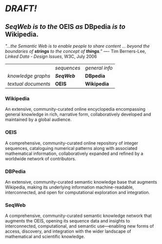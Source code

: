 # ***DRAFT!***

## ***SeqWeb*** _is to the_ **OEIS** _as_ **DBpedia** _is to_ **Wikipedia**.

_"...the Semantic Web is to enable people to share content ... beyond the boundaries of **strings** to the concept of **things**.”_
		—- Tim Berners-Lee, _Linked Data - Design Issues_, W3C, July 2006

<!--
                   General Info    Sequences  
                 +--------------+-------------+
Natural Language |  Wikipedia   |    OEIS     |
                 +--------------+-------------+
Knowledge Graph  |   DBpedia    |   SeqWeb    |
                 +--------------+-------------+

|                |              |              |
|----------------|--------------|--------------|
| **Wikipedia**  | **OEIS**     | _"strings"_  |
| **DBpedia**    | ***SeqWeb*** | _"things"_   | 
| _general info_ | _sequences_  |              |

|                |              |              |
|----------------|--------------|--------------|
| **Wikipedia**  | **OEIS**     | _textual documents_  |
| **DBpedia**    | ***SeqWeb*** | _knowledge graphs_   | 
| _general info_ | _sequences_  |              |
-->

|                      |              |                |
|----------------------|--------------|----------------|
|                      | _sequences_  | _general info_ |
| _knowledge graphs_   | ***SeqWeb*** | **DBpedia**    | 
| _textual documents_  | **OEIS**     | **Wikipedia**  |

### Wikipedia
An extensive, community-curated online encyclopedia encompassing general knowledge in rich, narrative form, collaboratively developed and maintained by a global audience.

### OEIS

A comprehensive, community-curated online repository of integer sequences, cataloguing numerical patterns along with associated mathematical information, collaboratively expanded and refined by a worldwide network of contributors.

### DBPedia
An extensive, community-curated semantic knowledge base that augments Wikipedia, making its underlying information machine-readable, interconnected, and open for computational exploration and integration.

### SeqWeb
A comprehensive, community-curated semantic knowledge network that augments the OEIS, opening its sequence data and insights to interconnected, computational, and semantic use—enabling new forms of access, discovery, and integration with the wider landscape of mathematical and scientific knowledge.

